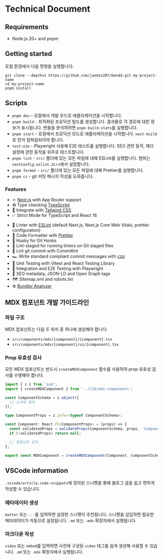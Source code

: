 # Technical Document

## Requirements

- Node.js 20+ and pnpm

## Getting started

로컬 환경에서 다음 명령을 실행합니다:

```shell
git clone --depth=1 https://github.com/jaem1n207/bendd.git my-project-name
cd my-project-name
pnpm install
```

## Scripts

- `pnpm dev` - 로컬에서 개발 모드로 애플리케이션을 시작합니다.
- `pnpm build` - 최적화된 프로덕션 빌드를 생성합니다. 결과물로 각 경로에 대한 정보가 표시됩니다. 번들을 분석하려면 `pnpm build-stats`를 실행합니다.
- `pnpm start` - 로컬에서 프로덕션 모드로 애플리케이션을 시작합니다. `next-build`로 먼저 컴파일되어야 합니다.
- `test:e2e` - Playwright 사용해 E2E 테스트를 실행합니다. SEO 관련 동작, 헤더 설정에 관한 동작을 위주로 테스트합니다.
- `pnpm lint` - `src/` 폴더에 있는 모든 파일에 대해 ESLint를 실행합니다. 범위는 `nextConfig.eslint.dirs`에서 설정합니다.
- `pnpm format` - `src/` 폴더에 있는 모든 파일에 대해 Prettier를 실행합니다.
- `pnpm cz` - git 커밋 메시지 작성을 도와줍니다.

### Features

- ⚛️ [Next.js](https://nextjs.org) with App Router support
- ♻️ Type checking [TypeScript](https://www.typescriptlang.org)
- 🌈 Integrate with [Tailwind CSS](https://tailwindcss.com)
- ✅ Strict Mode for TypeScript and React 18
<!-- - 🌐 Multi-language (i18n) with [next-intl](https://next-intl-docs.vercel.app/) and [Crowdin](https://l.crowdin.com/next-js) 곧 지원 예정. -->
- 🚨 Linter with [ESLint](https://eslint.org) (default Next.js, Next.js Core Web Vitals, prettier configuration)
- 💖 Code Formatter with [Prettier](https://prettier.io)
- 🐶 Husky for Git Hooks
- 🚫 Lint-staged for running linters on Git staged files
- 🚓 Lint git commit with Commitlint
- 🏎️ Write standard compliant commit messages with [czg](https://cz-git.qbb.sh/cli/)
- 🦺 Unit Testing with Vitest and React Testing Library
- 🧪 Integration and E2E Testing with Playwright
- 🤖 SEO metadata, JSON-LD and Open Graph tags
- 🗺️ Sitemap.xml and robots.txt
- ⚙️ [Bundler Analyzer](https://www.npmjs.com/package/@next/bundle-analyzer)

## MDX 컴포넌트 개발 가이드라인

### 파일 구조

MDX 컴포넌트는 다음 두 위치 중 하나에 생성해야 합니다:
- `src/components/mdx/{component}/{component}.tsx`
- `src/components/mdx/{component}/ui/{component}.tsx`

### Prop 유효성 검사

모든 MDX 컴포넌트는 반드시 `createMDXComponent` 함수를 사용하여 prop 유효성 검사를 수행해야 합니다.

```typescript
import { z } from 'zod';
import { createMDXComponent } from '../lib/mdx-components';

const ComponentSchema = z.object({
  // 스키마 정의
});

type ComponentProps = z.infer<typeof ComponentSchema>;

const Component: React.FC<ComponentProps> = (props) => {
  const validatedProps = validateProps(ComponentSchema, props, 'Component');
  if (!validatedProps) return null;

  // 컴포넌트 로직
};

export const MDXComponent = createMDXComponent(Component, ComponentSchema);
```

## VSCode information

`.vscode/article.code-snippets`에 정의된 스니펫을 통해 블로그 글을 쉽고 편하게 작성할 수 있습니다.

### 메타데이터 생성

`matter` 또는 `---`를 입력하면 설정한 스니펫이 추천됩니다. 스니펫을 삽입하면 필요한 메타데이터가 자동으로 설정됩니다.
`.md` 또는 `.mdx` 확장자에서 실행됩니다.

### 마크다운 작성

`video` 또는 `embed`를 입력하면 사전에 구성된 `video` 태그를 쉽게 생성해 사용할 수 있습니다.
`.md` 또는 `.mdx` 확장자에서 실행됩니다.
